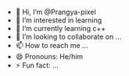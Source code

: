 - 👋 Hi, I’m @Prangya-pixel
- 👀 I’m interested in learning 
- 🌱 I’m currently learning c++
- 💞️ I’m looking to collaborate on ...
- 📫 How to reach me ...
- 😄 Pronouns: He/him
- ⚡ Fun fact: ...

<!---
Prangya-pixel/Prangya-pixel is a ✨ special ✨ repository because its `README.md` (this file) appears on your GitHub profile.
You can click the Preview link to take a look at your changes.
--->
